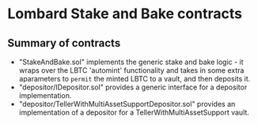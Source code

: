 # Lombard Stake and Bake contracts

## Summary of contracts
* "StakeAndBake.sol" implements the generic stake and bake logic - it wraps over the LBTC 'automint' functionality and takes in some extra aparameters to `permit` the minted LBTC to a vault, and then deposits it.
* "depositor/IDepositor.sol" provides a generic interface for a depositor implementation.
* "depositor/TellerWithMultiAssetSupportDepositor.sol" provides an implementation of a depositor for a TellerWithMultiAssetSupport vault.
